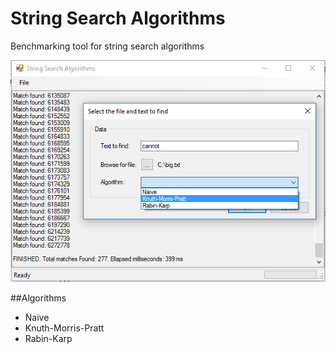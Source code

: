 # String Search Algorithms
Benchmarking tool for string search algorithms

![stringsearch](https://github.com/raulbojalil/string-search-algorithms/blob/master/screenshot.png?raw=true "stringsearch")

##Algorithms

- Naive
- Knuth-Morris-Pratt
- Rabin-Karp


